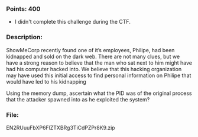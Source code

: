 ### Points: 400

- I didn't complete this challenge during the CTF. 

### Description: 

ShowMeCorp recently found one of it’s employees, Philipe, had been kidnapped and sold on the dark web. There are not many clues, but we have a strong reason to believe that the man who sat next to him might have had his computer hacked into. We believe that this hacking organization may have used this initial access to find personal information on Philipe that would have led to his kidnapping

Using the memory dump, ascertain what the PID was of the original process that the attacker spawned into as he exploited the system?

### File:

EN2RUuuFbXP6FlZTXBRg3TiCdPZPr8K9.zip
